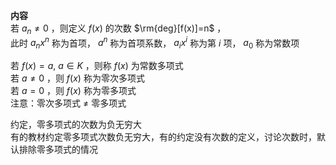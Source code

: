 **内容**  
若 $a_n\neq0$ ，则定义 $f(x)$ 的次数 $\rm{deg}[f(x)]=n$ ，  
此时 $a_nx^n$ 称为首项， $a^n$ 称为首项系数， $a_ix^i$ 称为第 $i$ 项， $a_0$ 称为常数项  
  
若 $f(x)=a,\ a\in K$ ，则称 $f(x)$ 为常数多项式  
若 $a\neq0$ ，则 $f(x)$ 称为零次多项式  
若 $a=0$ ，则 $f(x)$ 称为零多项式  
注意：零次多项式 $\neq$ 零多项式  
  
约定，零多项式的次数为负无穷大  
有的教材约定零多项式次数负无穷大，有的约定没有次数的定义，讨论次数时，默认排除零多项式的情况  

